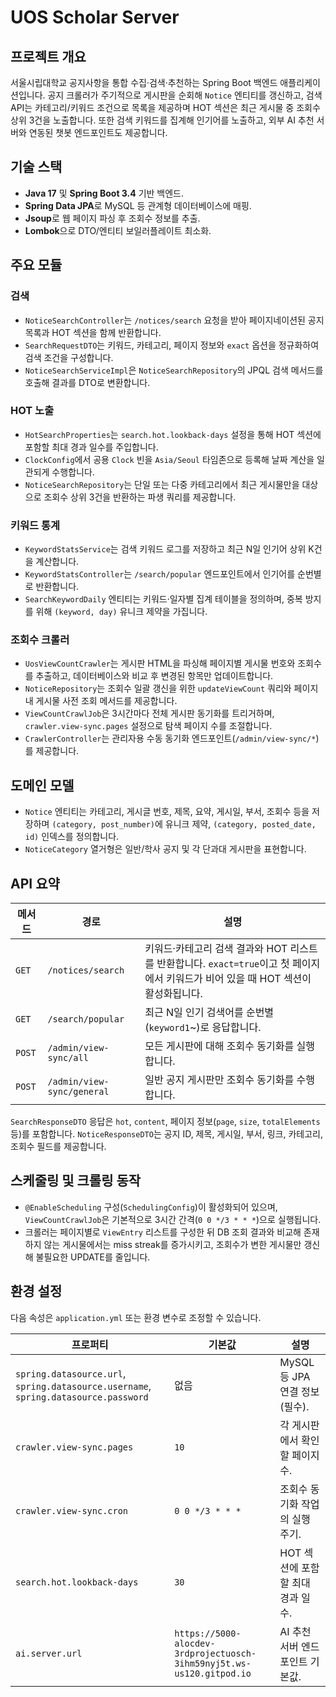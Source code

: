 # UOS Scholar Server

## 프로젝트 개요
서울시립대학교 공지사항을 통합 수집·검색·추천하는 Spring Boot 백엔드 애플리케이션입니다. 공지 크롤러가 주기적으로 게시판을 순회해 `Notice` 엔티티를 갱신하고, 검색 API는 카테고리/키워드 조건으로 목록을 제공하며 HOT 섹션은 최근 게시물 중 조회수 상위 3건을 노출합니다. 또한 검색 키워드를 집계해 인기어를 노출하고, 외부 AI 추천 서버와 연동된 챗봇 엔드포인트도 제공합니다.

## 기술 스택
- **Java 17** 및 **Spring Boot 3.4** 기반 백엔드.
- **Spring Data JPA**로 MySQL 등 관계형 데이터베이스에 매핑.
- **Jsoup**로 웹 페이지 파싱 후 조회수 정보를 추출.
- **Lombok**으로 DTO/엔티티 보일러플레이트 최소화.

## 주요 모듈
### 검색
- `NoticeSearchController`는 `/notices/search` 요청을 받아 페이지네이션된 공지 목록과 HOT 섹션을 함께 반환합니다.
- `SearchRequestDTO`는 키워드, 카테고리, 페이지 정보와 `exact` 옵션을 정규화하여 검색 조건을 구성합니다.
- `NoticeSearchServiceImpl`은 `NoticeSearchRepository`의 JPQL 검색 메서드를 호출해 결과를 DTO로 변환합니다.

### HOT 노출
- `HotSearchProperties`는 `search.hot.lookback-days` 설정을 통해 HOT 섹션에 포함할 최대 경과 일수를 주입합니다.
- `ClockConfig`에서 공용 `Clock` 빈을 `Asia/Seoul` 타임존으로 등록해 날짜 계산을 일관되게 수행합니다.
- `NoticeSearchRepository`는 단일 또는 다중 카테고리에서 최근 게시물만을 대상으로 조회수 상위 3건을 반환하는 파생 쿼리를 제공합니다.

### 키워드 통계
- `KeywordStatsService`는 검색 키워드 로그를 저장하고 최근 N일 인기어 상위 K건을 계산합니다.
- `KeywordStatsController`는 `/search/popular` 엔드포인트에서 인기어를 순번별로 반환합니다.
- `SearchKeywordDaily` 엔티티는 키워드·일자별 집계 테이블을 정의하며, 중복 방지를 위해 `(keyword, day)` 유니크 제약을 가집니다.

### 조회수 크롤러
- `UosViewCountCrawler`는 게시판 HTML을 파싱해 페이지별 게시물 번호와 조회수를 추출하고, 데이터베이스와 비교 후 변경된 항목만 업데이트합니다.
- `NoticeRepository`는 조회수 일괄 갱신을 위한 `updateViewCount` 쿼리와 페이지 내 게시물 사전 조회 메서드를 제공합니다.
- `ViewCountCrawlJob`은 3시간마다 전체 게시판 동기화를 트리거하며, `crawler.view-sync.pages` 설정으로 탐색 페이지 수를 조절합니다.
- `CrawlerController`는 관리자용 수동 동기화 엔드포인트(`/admin/view-sync/*`)를 제공합니다.

## 도메인 모델
- `Notice` 엔티티는 카테고리, 게시글 번호, 제목, 요약, 게시일, 부서, 조회수 등을 저장하며 `(category, post_number)`에 유니크 제약, `(category, posted_date, id)` 인덱스를 정의합니다.
- `NoticeCategory` 열거형은 일반/학사 공지 및 각 단과대 게시판을 표현합니다.

## API 요약
| 메서드 | 경로 | 설명 |
| --- | --- | --- |
| `GET` | `/notices/search` | 키워드·카테고리 검색 결과와 HOT 리스트를 반환합니다. `exact=true`이고 첫 페이지에서 키워드가 비어 있을 때 HOT 섹션이 활성화됩니다. |
| `GET` | `/search/popular` | 최근 N일 인기 검색어를 순번별(`keyword1`~)로 응답합니다. |
| `POST` | `/admin/view-sync/all` | 모든 게시판에 대해 조회수 동기화를 실행합니다. |
| `POST` | `/admin/view-sync/general` | 일반 공지 게시판만 조회수 동기화를 수행합니다.| 

`SearchResponseDTO` 응답은 `hot`, `content`, 페이지 정보(`page`, `size`, `totalElements` 등)를 포함합니다. `NoticeResponseDTO`는 공지 ID, 제목, 게시일, 부서, 링크, 카테고리, 조회수 필드를 제공합니다.

## 스케줄링 및 크롤링 동작
- `@EnableScheduling` 구성(`SchedulingConfig`)이 활성화되어 있으며, `ViewCountCrawlJob`은 기본적으로 3시간 간격(`0 0 */3 * * *`)으로 실행됩니다.
- 크롤러는 페이지별로 `ViewEntry` 리스트를 구성한 뒤 DB 조회 결과와 비교해 존재하지 않는 게시물에서는 miss streak를 증가시키고, 조회수가 변한 게시물만 갱신해 불필요한 UPDATE를 줄입니다.

## 환경 설정
다음 속성은 `application.yml` 또는 환경 변수로 조정할 수 있습니다.

| 프로퍼티 | 기본값 | 설명 |
| --- | --- | --- |
| `spring.datasource.url`, `spring.datasource.username`, `spring.datasource.password` | 없음 | MySQL 등 JPA 연결 정보 (필수). |
| `crawler.view-sync.pages` | `10` | 각 게시판에서 확인할 페이지 수.|
| `crawler.view-sync.cron` | `0 0 */3 * * *` | 조회수 동기화 작업의 실행 주기. |
| `search.hot.lookback-days` | `30` | HOT 섹션에 포함할 최대 경과 일수. |
| `ai.server.url` | `https://5000-alocdev-3rdprojectuosch-3ihm59nyj5t.ws-us120.gitpod.io` | AI 추천 서버 엔드포인트 기본값. |
